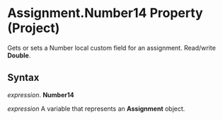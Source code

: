 
# Assignment.Number14 Property (Project)

Gets or sets a Number local custom field for an assignment. Read/write  **Double**.


## Syntax

 _expression_. **Number14**

 _expression_ A variable that represents an **Assignment** object.

